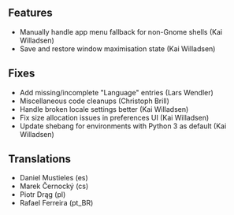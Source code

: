 
<!--
2014-08-23 meld 3.11.3
======================
-->

Features
--------

* Manually handle app menu fallback for non-Gnome shells (Kai Willadsen)
* Save and restore window maximisation state (Kai Willadsen)

Fixes
-----

* Add missing/incomplete "Language" entries (Lars Wendler)
* Miscellaneous code cleanups (Christoph Brill)
* Handle broken locale settings better (Kai Willadsen)
* Fix size allocation issues in preferences UI (Kai Willadsen)
* Update shebang for environments with Python 3 as default (Kai Willadsen)

Translations
------------

* Daniel Mustieles (es)
* Marek Černocký (cs)
* Piotr Drąg (pl)
* Rafael Ferreira (pt_BR)
